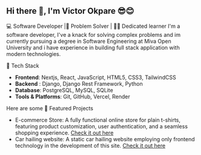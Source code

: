 ## Hi there 👋, I'm Victor Okpare 😎😊

💻 Software Developer |🧩 Problem Solver | 👨‍🎓 Dedicated learner
I'm a  software developer, I've  a knack for solving complex problems and im currently pursuing a degree in Software Engineering at Miva Open University and i have experience in building full stack application with modern technologies.

🔧 Tech Stack
  -  **Frontend**: Nextjs, React, JavaScript, HTML5, CSS3, TailwindCSS
  -  **Backend** : Django, Django Rest Framework, Python
  -  **Database**: PostgreSQL, MySQL, SQLite
  -  **Tools & Platforms**: Git, GitHub, Vercel, Render

Here are some 🌟 Featured Projects
  -  E-commerce Store: A fully functional online store for plain t-shirts, featuring product customization, user authentication, and a seamless shopping experience. [Check it out here](https://otellastore.vercel.app)
  -  Car hailing website: A static car hailing website employing only frontend technology in the development of this site.  [Check it out here](https://quicklift2-7uch.vercel.app) 


